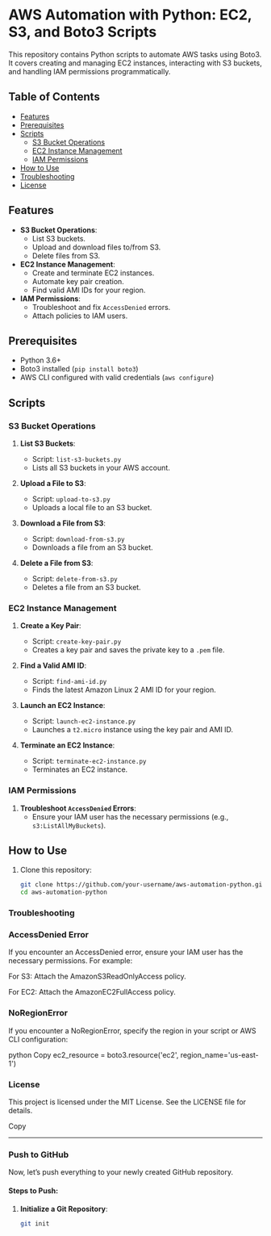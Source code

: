 # AWS Automation with Python: EC2, S3, and Boto3 Scripts

This repository contains Python scripts to automate AWS tasks using Boto3. It covers creating and managing EC2 instances, interacting with S3 buckets, and handling IAM permissions programmatically.

## Table of Contents
- [Features](#features)
- [Prerequisites](#prerequisites)
- [Scripts](#scripts)
  - [S3 Bucket Operations](#s3-bucket-operations)
  - [EC2 Instance Management](#ec2-instance-management)
  - [IAM Permissions](#iam-permissions)
- [How to Use](#how-to-use)
- [Troubleshooting](#troubleshooting)
- [License](#license)

## Features
- **S3 Bucket Operations**:
  - List S3 buckets.
  - Upload and download files to/from S3.
  - Delete files from S3.
- **EC2 Instance Management**:
  - Create and terminate EC2 instances.
  - Automate key pair creation.
  - Find valid AMI IDs for your region.
- **IAM Permissions**:
  - Troubleshoot and fix `AccessDenied` errors.
  - Attach policies to IAM users.

## Prerequisites
- Python 3.6+
- Boto3 installed (`pip install boto3`)
- AWS CLI configured with valid credentials (`aws configure`)

## Scripts

### S3 Bucket Operations
1. **List S3 Buckets**:
   - Script: `list-s3-buckets.py`
   - Lists all S3 buckets in your AWS account.

2. **Upload a File to S3**:
   - Script: `upload-to-s3.py`
   - Uploads a local file to an S3 bucket.

3. **Download a File from S3**:
   - Script: `download-from-s3.py`
   - Downloads a file from an S3 bucket.

4. **Delete a File from S3**:
   - Script: `delete-from-s3.py`
   - Deletes a file from an S3 bucket.

### EC2 Instance Management
1. **Create a Key Pair**:
   - Script: `create-key-pair.py`
   - Creates a key pair and saves the private key to a `.pem` file.

2. **Find a Valid AMI ID**:
   - Script: `find-ami-id.py`
   - Finds the latest Amazon Linux 2 AMI ID for your region.

3. **Launch an EC2 Instance**:
   - Script: `launch-ec2-instance.py`
   - Launches a `t2.micro` instance using the key pair and AMI ID.

4. **Terminate an EC2 Instance**:
   - Script: `terminate-ec2-instance.py`
   - Terminates an EC2 instance.

### IAM Permissions
1. **Troubleshoot `AccessDenied` Errors**:
   - Ensure your IAM user has the necessary permissions (e.g., `s3:ListAllMyBuckets`).

## How to Use
1. Clone this repository:
   ```bash
   git clone https://github.com/your-username/aws-automation-python.git
   cd aws-automation-python
### Troubleshooting
### AccessDenied Error
If you encounter an AccessDenied error, ensure your IAM user has the necessary permissions. For example:

For S3: Attach the AmazonS3ReadOnlyAccess policy.

For EC2: Attach the AmazonEC2FullAccess policy.

### NoRegionError
If you encounter a NoRegionError, specify the region in your script or AWS CLI configuration:

python
Copy
ec2_resource = boto3.resource('ec2', region_name='us-east-1')

### License
This project is licensed under the MIT License. See the LICENSE file for details.

Copy

---

### **Push to GitHub**
Now, let’s push everything to your newly created GitHub repository.

#### **Steps to Push**:
1. **Initialize a Git Repository**:
   ```bash
   git init
